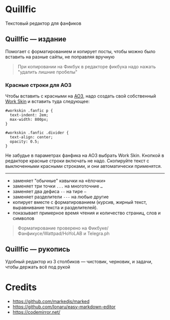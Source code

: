 # Quillfic

Текстовый редактор для фанфиков

## Quillfic — издание

Помогает с форматированием и копирует посты, чтобы можно было вставить на разные сайты, не поправляя вручную

> При копировании на Фикбук в редакторе фикбука надо нажать "удалить лишние пробелы"

### Красные строки для AO3

Чтобы вставить с красными на [AO3](https://archiveofourown.org/), надо создать свой собственный [Work Skin](https://archiveofourown.org/skins/new?skin_type=WorkSkin) и вставить туда следующее:

```
#workskin .fanfic p {
  text-indent: 2em;
  max-width: 800px;
}

#workskin .fanfic .divider {
  text-align: center;
  opacity: 0.5;
}
```

Не забудье в параметрах фанфика на AO3 выбрать Work Skin. Кнопкой в редакторе красные строки включать не надо. Скопируйте текст с выключенными красными строками, и они автоматически применятся.

---

- заменяет "обычные" кавычки на «ёлочки»
- заменяет три точки `...` на многоточние `…`
- заменяет два дефиса `--` на тире `—`
- заменяет разделители `---` на любые другие
- копирует вместе с форматированием (курсив, жирный текст, выравнивание текста и разделителей).
- показывает примерное время чтения и количество страниц, слов и символов

>  Форматирование проверено на Фикбуке/Фанфикусе/Wattpad/HoYoLAB и Telegra.ph


## Quillfic — рукопись

Удобный редактор из 3 столбиков — чистовик, черновик, и задачи, чтобы держать всё под рукой

# Credits

- https://github.com/markedjs/marked
- https://github.com/Ionaru/easy-markdown-editor
- https://codemirror.net/
